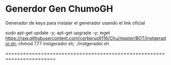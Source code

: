 # Generdor Gen ChumoGH

Generador de keys para instalar el generador usando el link oficial

sudo apt-get update -y; apt-get upgrade -y; wget https://raw.githubusercontent.com/cerberus9116/Chu/master/BOT/instgerador.sh; chmod 777 instgerador.sh; ./instgerador.sh

=======================================================================


